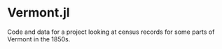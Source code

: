 # Vermont.jl

Code and data for a project looking at census records for some parts of Vermont in the 1850s.

